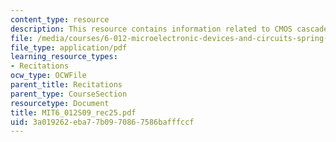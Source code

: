```yaml
---
content_type: resource
description: This resource contains information related to CMOS cascade amplifier.
file: /media/courses/6-012-microelectronic-devices-and-circuits-spring-2009/3a019262eba77b0970867586bafffccf_MIT6_012S09_rec25.pdf
file_type: application/pdf
learning_resource_types:
- Recitations
ocw_type: OCWFile
parent_title: Recitations
parent_type: CourseSection
resourcetype: Document
title: MIT6_012S09_rec25.pdf
uid: 3a019262-eba7-7b09-7086-7586bafffccf
---
```

